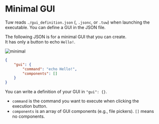 # Minimal GUI

Tuw reads `./gui_definition.json` (, `.jsonc`, or `.tuw`) when launching the executable. You can define a GUI in the JSON file.  
  
The following JSON is for a minimal GUI that you can create.  
It has only a button to echo `Hello!`.  

![minimal](https://github.com/matyalatte/tuw/assets/69258547/a47047d4-0b7c-48cf-bf6b-18b62476e71c)

```json
{
    "gui": {
        "command": "echo Hello!",
        "components": []
    }
}
```

You can write a definition of your GUI in `"gui": {}`.  

-   `command` is the command you want to execute when clicking the execution button.
-   `components` is an array of GUI components (e.g., file pickers). `[]` means no components.

